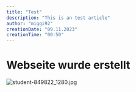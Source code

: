 ```yaml
---
title: "Test"
description: "This is an test article"
author: "miggi92"
creationDate: "09.11.2023"
creationTime: "00:50"
---
```


# Webseite wurde erstellt

![student-849822_1280.jpg](/student-849822_1280.jpg)
